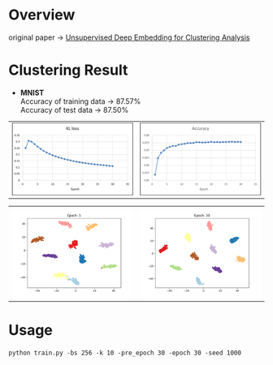 # Overview
original paper -> [Unsupervised Deep Embedding for Clustering Analysis](https://arxiv.org/abs/1511.06335)

# Clustering Result
- __MNIST__  
Accuracy of training data -> 87.57%  
Accuracy of test data     -> 87.50%
<table>
  <tr>
    <td><img src="assets/loss.png" alt="image1"></td>
    <td><img src="assets/acc.png" alt="image2"></td>
  </tr>
</table>

<table>
  <tr>
    <td><img src="assets/epoch_5.png" alt="image1"></td>
    <td><img src="assets/epoch_30.png" alt="image1"></td>
  </tr>
</table>

# Usage
```
python train.py -bs 256 -k 10 -pre_epoch 30 -epoch 30 -seed 1000
```

